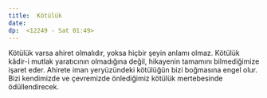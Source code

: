 ```yaml
---
title:  Kötülük
date: 
dp:  <12249 - Sat 01:49>
---
```



Kötülük varsa ahiret olmalıdır, yoksa hiçbir şeyin anlamı
olmaz. Kötülük kâdir-i mutlak yaratıcının olmadığına değil, hikayenin
tamamını bilmediğimize işaret eder. Ahirete iman yeryüzündeki
kötülüğün bizi boğmasına engel olur. Bizi kendimizde ve çevremizde
önlediğimiz kötülük mertebesinde ödüllendirecek. 
